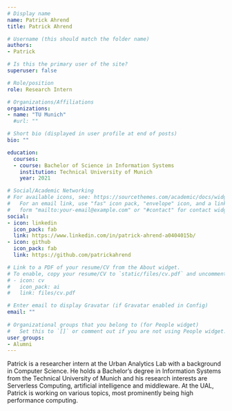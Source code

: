 ```yaml
---
# Display name
name: Patrick Ahrend
title: Patrick Ahrend

# Username (this should match the folder name)
authors:
- Patrick

# Is this the primary user of the site?
superuser: false

# Role/position
role: Research Intern

# Organizations/Affiliations
organizations:
- name: "TU Munich"
  #url: ""

# Short bio (displayed in user profile at end of posts)
bio: ""

education:
  courses:
  - course: Bachelor of Science in Information Systems
    institution: Technical University of Munich
    year: 2021

# Social/Academic Networking
# For available icons, see: https://sourcethemes.com/academic/docs/widgets/#icons
#   For an email link, use "fas" icon pack, "envelope" icon, and a link in the
#   form "mailto:your-email@example.com" or "#contact" for contact widget.
social:
- icon: linkedin
  icon_pack: fab
  link: https://www.linkedin.com/in/patrick-ahrend-a0404015b/
- icon: github
  icon_pack: fab
  link: https://github.com/patrickahrend

# Link to a PDF of your resume/CV from the About widget.
# To enable, copy your resume/CV to `static/files/cv.pdf` and uncomment the lines below.  
# - icon: cv
#   icon_pack: ai
#   link: files/cv.pdf

# Enter email to display Gravatar (if Gravatar enabled in Config)
email: ""
  
# Organizational groups that you belong to (for People widget)
#   Set this to `[]` or comment out if you are not using People widget.  
user_groups:
- Alumni
---
```


Patrick is a researcher intern at the Urban Analytics Lab with a background in Computer Science. He holds a Bachelor’s degree in Information Systems from the Technical University of Munich and his research interests are Serverless Computing, artificial intelligence and middleware. At the UAL, Patrick is working on various topics, most prominently being high performance computing.
